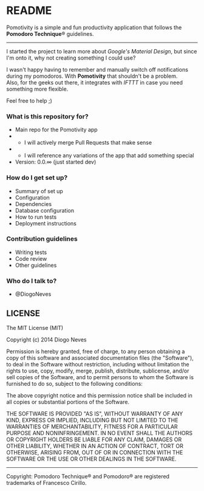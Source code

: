 # README #

Pomotivity is a simple and fun productivity application that follows the **Pomodoro Technique**® guidelines.  

-----

I started the project to learn more about *Google's Material Design*, but since I'm onto it, why not creating something I could use?  

I wasn't happy having to remember and manually switch off notifications during my pomodoros. With **Pomotivity** that shouldn't be a problem.  
Also, for the geeks out there, it integrates with *IFTTT* in case you need something more flexible.

Feel free to help ;)

### What is this repository for? ###

* Main repo for the Pomotivity app
* * I will actively merge Pull Requests that make sense
* * I will reference any variations of the app that add something special
* Version: 0.0.∞ (just started dev)

### How do I get set up? ###

* Summary of set up
* Configuration
* Dependencies
* Database configuration
* How to run tests
* Deployment instructions

### Contribution guidelines ###

* Writing tests
* Code review
* Other guidelines

### Who do I talk to? ###

* @DiogoNeves 

## LICENSE ##

The MIT License (MIT)

Copyright (c) 2014 Diogo Neves

Permission is hereby granted, free of charge, to any person obtaining a copy
of this software and associated documentation files (the "Software"), to deal
in the Software without restriction, including without limitation the rights
to use, copy, modify, merge, publish, distribute, sublicense, and/or sell
copies of the Software, and to permit persons to whom the Software is
furnished to do so, subject to the following conditions:

The above copyright notice and this permission notice shall be included in all
copies or substantial portions of the Software.

THE SOFTWARE IS PROVIDED "AS IS", WITHOUT WARRANTY OF ANY KIND, EXPRESS OR
IMPLIED, INCLUDING BUT NOT LIMITED TO THE WARRANTIES OF MERCHANTABILITY,
FITNESS FOR A PARTICULAR PURPOSE AND NONINFRINGEMENT. IN NO EVENT SHALL THE
AUTHORS OR COPYRIGHT HOLDERS BE LIABLE FOR ANY CLAIM, DAMAGES OR OTHER
LIABILITY, WHETHER IN AN ACTION OF CONTRACT, TORT OR OTHERWISE, ARISING FROM,
OUT OF OR IN CONNECTION WITH THE SOFTWARE OR THE USE OR OTHER DEALINGS IN THE
SOFTWARE.

-----
Copyright: Pomodoro Technique® and Pomodoro® are registered trademarks of Francesco Cirillo.